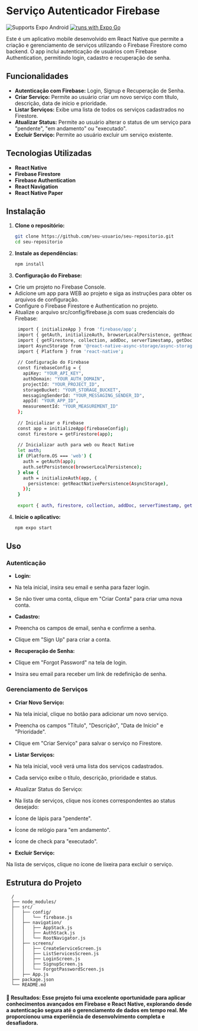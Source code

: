 # Serviço Autenticador Firebase


![Supports Expo Android](https://img.shields.io/badge/Android-4630EB.svg?style=flat-square&logo=ANDROID&labelColor=A4C639&logoColor=fff)
[![runs with Expo Go](https://img.shields.io/badge/Runs%20with%20Expo%20Go-4630EB.svg?style=flat-square&logo=EXPO&labelColor=f3f3f3&logoColor=000)](https://expo.dev/client)

Este é um aplicativo mobile desenvolvido em React Native que permite a criação e gerenciamento de serviços utilizando o Firebase Firestore como backend. O app inclui autenticação de usuários com Firebase Authentication, permitindo login, cadastro e recuperação de senha.

## Funcionalidades

- **Autenticação com Firebase:** Login, Signup e Recuperação de Senha.
- **Criar Serviço:** Permite ao usuário criar um novo serviço com título, descrição, data de início e prioridade.
- **Listar Serviços:** Exibe uma lista de todos os serviços cadastrados no Firestore.
- **Atualizar Status:** Permite ao usuário alterar o status de um serviço para "pendente", "em andamento" ou "executado".
- **Excluir Serviço:** Permite ao usuário excluir um serviço existente.

## Tecnologias Utilizadas

- **React Native**
- **Firebase Firestore**
- **Firebase Authentication**
- **React Navigation**
- **React Native Paper**

## Instalação

1. **Clone o repositório:**
   ```bash
   git clone https://github.com/seu-usuario/seu-repositorio.git
   cd seu-repositorio
2. **Instale as dependências:**
   ```bash
   npm install
3. **Configuração do Firebase:**

- Crie um projeto no Firebase Console.
- Adicione um app para WEB ao projeto e siga as instruções para obter os arquivos de configuração.
- Configure o Firebase Firestore e Authentication no projeto.
- Atualize o arquivo src/config/firebase.js com suas credenciais do Firebase:
  ```bash
   import { initializeApp } from 'firebase/app';
   import { getAuth, initializeAuth, browserLocalPersistence, getReactNativePersistence } from 'firebase/auth';
   import { getFirestore, collection, addDoc, serverTimestamp, getDocs, deleteDoc, updateDoc, doc } from 'firebase/firestore';
   import AsyncStorage from '@react-native-async-storage/async-storage';
   import { Platform } from 'react-native';
   
   // Configuração do Firebase
   const firebaseConfig = {
     apiKey: "YOUR_API_KEY",
     authDomain: "YOUR_AUTH_DOMAIN",
     projectId: "YOUR_PROJECT_ID",
     storageBucket: "YOUR_STORAGE_BUCKET",
     messagingSenderId: "YOUR_MESSAGING_SENDER_ID",
     appId: "YOUR_APP_ID",
     measurementId: "YOUR_MEASUREMENT_ID"
   };
   
   // Inicializar o Firebase
   const app = initializeApp(firebaseConfig);
   const firestore = getFirestore(app);
   
   // Inicializar auth para web ou React Native
   let auth;
   if (Platform.OS === 'web') {
     auth = getAuth(app);
     auth.setPersistence(browserLocalPersistence);
   } else {
     auth = initializeAuth(app, {
       persistence: getReactNativePersistence(AsyncStorage),
     });
   }
   
   export { auth, firestore, collection, addDoc, serverTimestamp, getDocs, deleteDoc, updateDoc, doc };
  
4. **Inicie o aplicativo:**
   ```bash
   npm expo start

## Uso

### Autenticação
- **Login:**

- Na tela inicial, insira seu email e senha para fazer login.
- Se não tiver uma conta, clique em "Criar Conta" para criar uma nova conta.

- **Cadastro:**

- Preencha os campos de email, senha e confirme a senha.
- Clique em "Sign Up" para criar a conta.

- **Recuperação de Senha:**

- Clique em "Forgot Password" na tela de login.
- Insira seu email para receber um link de redefinição de senha.

### Gerenciamento de Serviços

- **Criar Novo Serviço:**

- Na tela inicial, clique no botão para adicionar um novo serviço.
- Preencha os campos "Título", "Descrição", "Data de Início" e "Prioridade".
- Clique em "Criar Serviço" para salvar o serviço no Firestore.

- **Listar Serviços:**

- Na tela inicial, você verá uma lista dos serviços cadastrados.
- Cada serviço exibe o título, descrição, prioridade e status.
- Atualizar Status do Serviço:

- Na lista de serviços, clique nos ícones correspondentes ao status desejado:
- Ícone de lápis para "pendente".
- Ícone de relógio para "em andamento".
- Ícone de check para "executado".

- **Excluir Serviço:**

Na lista de serviços, clique no ícone de lixeira para excluir o serviço.

## Estrutura do Projeto
      
      /
      ├── node_modules/
      ├── src/
      │   ├── config/
      │   │   └── firebase.js
      │   ├── navigation/
      │   │   ├── AppStack.js
      │   │   ├── AuthStack.js
      │   │   └── RootNavigator.js
      │   ├── screens/
      │   │   ├── CreateServiceScreen.js
      │   │   ├── ListServicesScreen.js
      │   │   ├── LoginScreen.js
      │   │   ├── SignupScreen.js
      │   │   └── ForgotPasswordScreen.js
      │   ├── App.js
      ├── package.json
      └── README.md

#### 🚀 Resultados: Esse projeto foi uma excelente oportunidade para aplicar conhecimentos avançados em Firebase e React Native, explorando desde a autenticação segura até o gerenciamento de dados em tempo real. Me proporcionou uma experiência de desenvolvimento completa e desafiadora.




  


   
